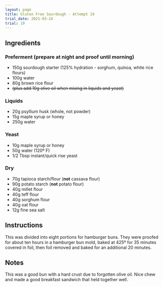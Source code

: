 ```yaml
---
layout: page
title: Gluten Free Sourdough - Attempt 19
trial_date: 2021-03-24
trial: 19
---
```


## Ingredients

### Preferment (prepare at night and proof until morning)
- 150g sourdough starter (125% hydration - sorghum, quinoa, white rice flours)
- 100g water
- 80g brown rice flour
- ~~(plus add 10g olive oil when mixing in liquids and yeast)~~

### Liquids
- 20g psyllium husk (whole, not powder)
- 15g maple syrup or honey
- 250g water

### Yeast
- 10g maple syrup or honey
- 50g water (120º F)
- 1/2 Tbsp instant/quick rise yeast

### Dry
- 70g tapioca starch/flour (**not** cassava flour)
- 90g potato starch (**not** potato flour)
- 40g millet flour
- 40g teff flour
- 40g sorghum flour
- 40g oat flour
- 12g fine sea salt

## Instructions

This was divided into eight portions for hamburger buns. They were proofed for about ten hours in a hamburger bun mold, baked at 425º for 35 minutes covered in foil, then foil removed and baked for an additional 20 minutes.

## Notes

This was a good bun with a hard crust due to forgotten olive oil. Nice chew and made a good breakfast sandwich that held together well.
